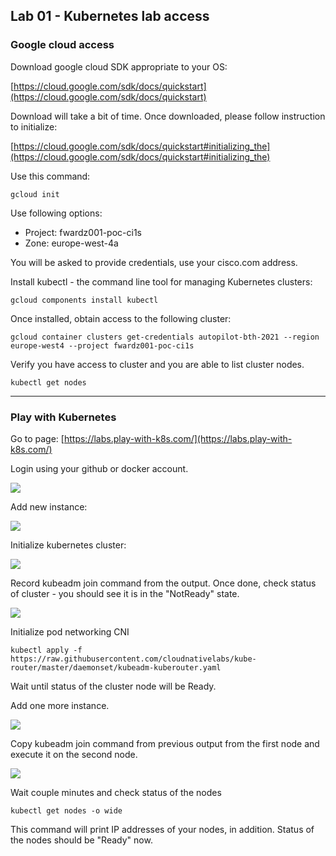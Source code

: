 ## Lab 01 - Kubernetes lab access

### Google cloud access

Download google cloud SDK appropriate to your OS:

[https://cloud.google.com/sdk/docs/quickstart](https://cloud.google.com/sdk/docs/quickstart)

Download will take a bit of time. Once downloaded, please follow instruction to initialize:

[https://cloud.google.com/sdk/docs/quickstart#initializing_the](https://cloud.google.com/sdk/docs/quickstart#initializing_the)

Use this command:

```gcloud init```

Use following options:
- Project: fwardz001-poc-ci1s
- Zone: europe-west-4a

You will be asked to provide credentials, use your cisco.com address.

Install kubectl - the command line tool for managing Kubernetes clusters:

```gcloud components install kubectl```

Once installed, obtain access to the following cluster:

```gcloud container clusters get-credentials autopilot-bth-2021 --region europe-west4 --project fwardz001-poc-ci1s```

Verify you have access to cluster and you are able to list cluster nodes.

```kubectl get nodes```

---

### Play with Kubernetes

Go to page: [https://labs.play-with-k8s.com/](https://labs.play-with-k8s.com/)

Login using your github or docker account.

<img src="https://raw.githubusercontent.com/fwardzic/bthfy20/master/docs/images/play-with-k8s-login.png">

Add new instance:

<img src="https://raw.githubusercontent.com/fwardzic/bthfy20/master/docs/images/k8s-add-1node.png">

Initialize kubernetes cluster:

<img src="https://raw.githubusercontent.com/fwardzic/bthfy20/master/docs/images/k8s-kubeadm-init.png">

Record kubeadm join command from the output.
Once done, check status of cluster - you should see it is in the "NotReady" state. 

<img src="https://raw.githubusercontent.com/fwardzic/bthfy20/master/docs/images/k8s-kube-1node-notready.png">

Initialize pod networking CNI

```kubectl apply -f https://raw.githubusercontent.com/cloudnativelabs/kube-router/master/daemonset/kubeadm-kuberouter.yaml```

Wait until status of the cluster node will be Ready.

Add one more instance. 

<img src="https://raw.githubusercontent.com/fwardzic/bthfy20/master/docs/images/k8s-kube-1node-notready.png">

Copy kubeadm join command from previous output from the first node and execute it on the second node.

<img src="https://raw.githubusercontent.com/fwardzic/bthfy20/master/docs/images/k8s-join-command.png">

Wait couple minutes and check status of the nodes 

```kubectl get nodes -o wide```

This command will print IP addresses of your nodes, in addition. Status of the nodes should be "Ready" now.